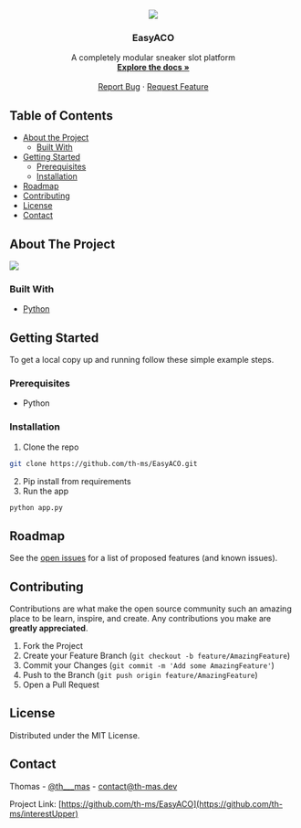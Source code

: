 <!-- PROJECT LOGO -->
<br />
<p align="center">
  <img src="https://media.discordapp.net/attachments/562041975797317643/770335960981831710/favicon-1.png?width=256&height=256">
  <h3 align="center">EasyACO</h3>

  <p align="center">
    A completely modular sneaker slot platform
    <br />
    <a href="https://github.com/th-ms/EasyACO"><strong>Explore the docs »</strong></a>
    <br />
    <br />
    <a href="https://github.com/th-ms/EasyACO">Report Bug</a>
    ·
    <a href="https://github.com/th-ms/EasyACO">Request Feature</a>
  </p>
</p>



<!-- TABLE OF CONTENTS -->
## Table of Contents

* [About the Project](#about-the-project)
  * [Built With](#built-with)
* [Getting Started](#getting-started)
  * [Prerequisites](#prerequisites)
  * [Installation](#installation)
* [Roadmap](#roadmap)
* [Contributing](#contributing)
* [License](#license)
* [Contact](#contact)



<!-- ABOUT THE PROJECT -->
## About The Project

<img src="https://media.discordapp.net/attachments/562041975797317643/770336160983023666/home.png?width=931&height=676">

### Built With
* [Python](https://www.python.org/)


<!-- GETTING STARTED -->
## Getting Started

To get a local copy up and running follow these simple example steps.

### Prerequisites

* Python

### Installation

1. Clone the repo
```sh
git clone https://github.com/th-ms/EasyACO.git
```
2. Pip install from requirements
3. Run the app
```sh
python app.py
```

<!-- ROADMAP -->
## Roadmap

See the [open issues](https://github.com/th-ms/EasyACO/issues) for a list of proposed features (and known issues).



<!-- CONTRIBUTING -->
## Contributing

Contributions are what make the open source community such an amazing place to be learn, inspire, and create. Any contributions you make are **greatly appreciated**.

1. Fork the Project
2. Create your Feature Branch (`git checkout -b feature/AmazingFeature`)
3. Commit your Changes (`git commit -m 'Add some AmazingFeature'`)
4. Push to the Branch (`git push origin feature/AmazingFeature`)
5. Open a Pull Request



<!-- LICENSE -->
## License

Distributed under the MIT License.



<!-- CONTACT -->
## Contact

Thomas - [@th___mas](https://twitter.com/th___mas) - contact@th-mas.dev

Project Link: [https://github.com/th-ms/EasyACO](https://github.com/th-ms/interestUpper)

